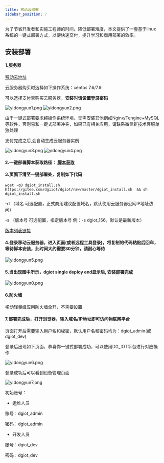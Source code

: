 ```yaml
---
title: 移动云部署
sidebar_position: 7
---
```



为了节省开发者和实施工程师的时间，降低部署难度，本文提供了一套基于linux系统的一键式部署方式，以便快速交付，提升学习和商用部署的效率。

## 安装部署

#### 1.服务器

[移动云地址](https://ecloud.10086.cn/home/)

云服务器购买时选择如下操作系统：centos 7.6/7.9

可以选择支付宝购买云服务器，**安装时请设置登录密码**

![yidongyun1.png](http://dgiot-1253666439.cos.ap-shanghai-fsi.myqcloud.com/dgiot_doc/developer_guid/ecloud/1.png)
![yidongyun2.png](http://dgiot-1253666439.cos.ap-shanghai-fsi.myqcloud.com/dgiot_doc/developer_guid/ecloud/2.png)

由于一键式部署要求纯操作系统环境，无需安装其他例如Nginx/Tengine+MySQL等软件，否则易和一键式部署冲突，如果已有相关应用，请联系微信群技术客服单独处理

支付完成之后,会自动生成云服务器实例

![yidongyun3.png](http://dgiot-1253666439.cos.ap-shanghai-fsi.myqcloud.com/dgiot_doc/developer_guid/ecloud/3.png)
![yidongyun4.png](http://dgiot-1253666439.cos.ap-shanghai-fsi.myqcloud.com/dgiot_doc/developer_guid/ecloud/4.png)


#### 2.一键部署脚本获取路径： [脚本获取](https://doc.dgiotcloud.cn/docs/product_doc/docs/deployment_details/system_deployment)

#### 3.页面下滑至一键部署处，复制如下代码
```
wget -qO dgiot_install.sh https://gitee.com/dgiiot/dgiot/raw/master/dgiot_install.sh  && sh dgiot_install.sh
```
-d （域名  可选配置，正式商用建议配置域名，默认使用云服务器公网IP地址访问）

-s （版本号 可选配置，指定版本号 例：-s dgiot_156，默认是最新版本）

[版本列表链接](https://doc.dgiotcloud.cn/docs/product_doc/docs/deployment_details/version_releases)

#### 4.登录移动云服务器，进入页面(或者远程工具登录)，将复制的代码粘贴后回车，等待脚本安装，此时间大约需要30分钟，请耐心等待
![yidongyun5.png](http://dgiot-1253666439.cos.ap-shanghai-fsi.myqcloud.com/dgiot_doc/developer_guid/ecloud/5.png)

#### 5.当出现图中所示，dgiot single deploy end显示后, 安装部署完成
![yidongyun0.png](http://dgiot-1253666439.cos.ap-shanghai-fsi.myqcloud.com/shuwa_tech/zh/wiki/baiduyun/baiduyun4.png)

#### 6.防火墙

移动轻量级应用防火墙全开，不需要设置

#### 7.部署完成后，打开浏览器，输入域名/IP地址即可访问物联网平台 

页面打开后需要输入用户名和秘密，默认用户名和密码均为：dgiot_admin(或dgiot_dev)

登录后出现如下页面，恭喜你一键式部署成功，可以使用DG_IOT平台进行对应操作

![yidongyun6.png](http://dgiot-1253666439.cos.ap-shanghai-fsi.myqcloud.com/dgiot_doc/developer_guid/ecloud/6.png)

登录成功后可以看到设备管理页面

![yidongyun7.png](http://dgiot-1253666439.cos.ap-shanghai-fsi.myqcloud.com/dgiot_doc/developer_guid/ecloud/7.png)

初始账号：

+ 运维人员

账号：dgiot_admin

密码：dgiot_admin

+ 开发人员

账号：dgiot_dev

密码：dgiot_dev
